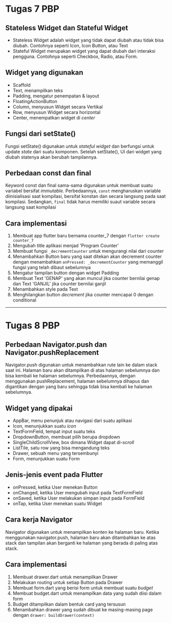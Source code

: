 # Tugas 7 PBP

## Stateless Widget dan Stateful Widget 
- Stateless Widget adalah widget yang tidak dapat diubah atau tidak bisa diubah. Contohnya seperti Icon, Icon Button, atau Text
- Stateful Widget merupakan widget yang dapat diubah dari interaksi pengguna. Contohnya seperti Checkbox, Radio, atau Form.

## Widget yang digunakan
- Scaffold
- Text, menampilkan teks
- Padding, mengatur penempatan & layout
- FloatingActionButton
- Column, menyusun Widget secara Vertikal
- Row, menyusun Widget secara horizontal
- Center, menempatkan widget di _center_

## Fungsi dari setState()
Fungsi setState() digunakan untuk _stateful widget_ dan berfungsi untuk update _state_ dari suatu komponen. Setelah setState(), UI dari widget yang diubah statenya akan berubah tampilannya.

## Perbedaan const dan final
Keyword const dan final sama-sama digunakan untuk membuat suatu variabel bersifat _immutable_. Perbedaannya, `const` mengharuskan variable diinisialisasi saat kompilasi, bersifat konstan dan secara langsung pada saat kompilasi. Sedangkan, `final` tidak harus memiliki suaut variable secara langsung saat kompilasi

## Cara implementasi
 1. Membuat app flutter baru bernama counter_7 dengan `flutter create counter_7`
 2. Mengubah title aplikasi menjad 'Program Counter'
 3. Membuat fungsi `_decrementCounter` untuk mengurangi nilai dari counter
 4. Menambahkan Button baru yang saat ditekan akan decrement counter dengan menambahkan `onPressed: _decrementCounter` yang memanggil fungsi yang telah dibaut sebelumnya
 5. Mengatur tampilan button dengan widget Padding
 6. Membuat Text 'GENAP' yang akan muncul jika counter bernilai genap dan Text 'GANJIL' jika counter bernilai ganjil
 7. Menambahkan style pada Text
 8. Menghilangkan button _decrement_ jika counter mencapai 0 dengan conditional

---

# Tugas 8 PBP
## Perbedaan Navigator.push dan Navigator.pushReplacement
Navigator.push digunakan untuk menambahkan rute lain ke dalam stack saat ini. Halaman baru akan ditampilkan di atas halaman sebelumnya dan bisa kembali ke halaman sebelumnya. Perbedaannya, dengan menggunakan pushReplacement, halaman sebelumnya dihapus dan digantikan dengan yang baru sehingga tidak bisa kembali ke halaman sebelumnya.

## Widget yang dipakai
- AppBar, menu penunjuk atau navigasi dari suatu aplikasi
- Icon, menunjukkan suatu _icon_
- TextFormField, tempat input suatu teks
- DropdownButton, membuat pilih berupa dropdown
- SingleChildScrollView, box dimana Widget dapat di-_scroll_
- ListTile, satu row yang bisa mengandung teks
- Drawer, sebuah menu yang tersembunyi
- Form, menunjukkan suatu Form

## Jenis-jenis event pada Flutter
- onPressed, ketika User menekan Button
- onChanged, ketika User mengubah input pada TextFormField
- onSaved, ketika User melakukan simpan input pada FormField
- onTap, ketika User menekan suatu Widget

## Cara kerja Navigator 
Navigator digunakan untuk menampilkan konten ke halaman baru. Ketika menggunakan navigator.push, halaman baru akan ditambahkan ke atas stack dan tampilan akan berganti ke halaman yang berada di paling atas stack.

## Cara implementasi
1. Membuat drawer.dart untuk menampilkan Drawer
2. Melakukan routing untuk setiap Button pada Drawer
3. Membuat form.dart yang berisi form untuk membuat suatu _budget_
4. Membuat budget.dart untuk menampilkan data yang sudah diisi dalam form
5. Budget ditampilkan dalam bentuk card yang tersusun
6. Menambahkan drawer yang sudah dibuat ke masing-masing page dengan `drawer: buildDrawer(context)`